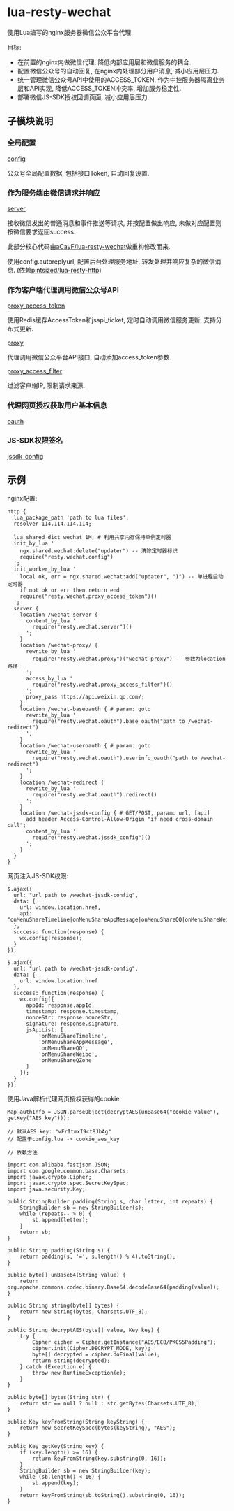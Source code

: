 # lua-resty-wechat

使用Lua编写的nginx服务器微信公众平台代理.

目标:
* 在前置的nginx内做微信代理, 降低内部应用层和微信服务的耦合.
* 配置微信公众号的自动回复, 在nginx内处理部分用户消息, 减小应用层压力.
* 统一管理微信公众号API中使用的ACCESS_TOKEN, 作为中控服务器隔离业务层和API实现, 降低ACCESS_TOKEN冲突率, 增加服务稳定性.
* 部署微信JS-SDK授权回调页面, 减小应用层压力.

## 子模块说明

### 全局配置

  [config](https://github.com/CharLemAznable/lua-resty-wechat/blob/master/lib/resty/wechat/config.lua)

  公众号全局配置数据, 包括接口Token, 自动回复设置.

### 作为服务端由微信请求并响应

  [server](https://github.com/CharLemAznable/lua-resty-wechat/blob/master/lib/resty/wechat/server.lua)

  接收微信发出的普通消息和事件推送等请求, 并按配置做出响应, 未做对应配置则按微信要求返回success.

  此部分核心代码由[aCayF/lua-resty-wechat](https://github.com/aCayF/lua-resty-wechat)做重构修改而来.

  使用config.autoreplyurl, 配置后台处理服务地址, 转发处理并响应复杂的微信消息. (依赖[pintsized/lua-resty-http](https://github.com/pintsized/lua-resty-http))

### 作为客户端代理调用微信公众号API

  [proxy_access_token](https://github.com/CharLemAznable/lua-resty-wechat/blob/master/lib/resty/wechat/proxy_access_token.lua)

  使用Redis缓存AccessToken和jsapi_ticket, 定时自动调用微信服务更新, 支持分布式更新.

  [proxy](https://github.com/CharLemAznable/lua-resty-wechat/blob/master/lib/resty/wechat/proxy.lua)

  代理调用微信公众平台API接口, 自动添加access_token参数.

  [proxy_access_filter](https://github.com/CharLemAznable/lua-resty-wechat/blob/master/lib/resty/wechat/proxy_access_filter.lua)

  过滤客户端IP, 限制请求来源.

### 代理网页授权获取用户基本信息

  [oauth](https://github.com/CharLemAznable/lua-resty-wechat/blob/master/lib/resty/wechat/oauth.lua)

### JS-SDK权限签名

  [jssdk_config](https://github.com/CharLemAznable/lua-resty-wechat/blob/master/lib/resty/wechat/jssdk_config.lua)

## 示例

  nginx配置:

    http {
      lua_package_path 'path to lua files';
      resolver 114.114.114.114;

      lua_shared_dict wechat 1M; # 利用共享内存保持单例定时器
      init_by_lua '
        ngx.shared.wechat:delete("updater") -- 清除定时器标识
        require("resty.wechat.config")
      ';
      init_worker_by_lua '
        local ok, err = ngx.shared.wechat:add("updater", "1") -- 单进程启动定时器
        if not ok or err then return end
        require("resty.wechat.proxy_access_token")()
      ';
      server {
        location /wechat-server {
          content_by_lua '
            require("resty.wechat.server")()
          ';
        }
        location /wechat-proxy/ {
          rewrite_by_lua '
            require("resty.wechat.proxy")("wechat-proxy") -- 参数为location路径
          ';
          access_by_lua '
            require("resty.wechat.proxy_access_filter")()
          ';
          proxy_pass https://api.weixin.qq.com/;
        }
        location /wechat-baseoauth { # param: goto
          rewrite_by_lua '
            require("resty.wechat.oauth").base_oauth("path to /wechat-redirect")
          ';
        }
        location /wechat-useroauth { # param: goto
          rewrite_by_lua '
            require("resty.wechat.oauth").userinfo_oauth("path to /wechat-redirect")
          ';
        }
        location /wechat-redirect {
          rewrite_by_lua '
            require("resty.wechat.oauth").redirect()
          ';
        }
        location /wechat-jssdk-config { # GET/POST, param: url, [api]
          add_header Access-Control-Allow-Origin "if need cross-domain call";
          content_by_lua '
            require("resty.wechat.jssdk_config")()
          ';
        }
      }
    }

  网页注入JS-SDK权限:

    $.ajax({
      url: "url path to /wechat-jssdk-config",
      data: {
        url: window.location.href,
        api: "onMenuShareTimeline|onMenuShareAppMessage|onMenuShareQQ|onMenuShareWeibo|onMenuShareQZone"
      },
      success: function(response) {
        wx.config(response);
      }
    });

    $.ajax({
      url: "url path to /wechat-jssdk-config",
      data: {
        url: window.location.href
      },
      success: function(response) {
        wx.config({
          appId: response.appId,
          timestamp: response.timestamp,
          nonceStr: response.nonceStr,
          signature: response.signature,
          jsApiList: [
              'onMenuShareTimeline',
              'onMenuShareAppMessage',
              'onMenuShareQQ',
              'onMenuShareWeibo',
              'onMenuShareQZone'
          ]
        });
      }
    });

  使用Java解析代理网页授权获得的cookie

    Map authInfo = JSON.parseObject(decryptAES(unBase64("cookie value"), getKey("AES key")));

    // 默认AES key: "vFrItmxI9ct8JbAg"
    // 配置于config.lua -> cookie_aes_key

    // 依赖方法

    import com.alibaba.fastjson.JSON;
    import com.google.common.base.Charsets;
    import javax.crypto.Cipher;
    import javax.crypto.spec.SecretKeySpec;
    import java.security.Key;

    public StringBuilder padding(String s, char letter, int repeats) {
        StringBuilder sb = new StringBuilder(s);
        while (repeats-- > 0) {
            sb.append(letter);
        }
        return sb;
    }

    public String padding(String s) {
        return padding(s, '=', s.length() % 4).toString();
    }

    public byte[] unBase64(String value) {
        return org.apache.commons.codec.binary.Base64.decodeBase64(padding(value));
    }

    public String string(byte[] bytes) {
        return new String(bytes, Charsets.UTF_8);
    }

    public String decryptAES(byte[] value, Key key) {
        try {
            Cipher cipher = Cipher.getInstance("AES/ECB/PKCS5Padding");
            cipher.init(Cipher.DECRYPT_MODE, key);
            byte[] decrypted = cipher.doFinal(value);
            return string(decrypted);
        } catch (Exception e) {
            throw new RuntimeException(e);
        }
    }

    public byte[] bytes(String str) {
        return str == null ? null : str.getBytes(Charsets.UTF_8);
    }

    public Key keyFromString(String keyString) {
        return new SecretKeySpec(bytes(keyString), "AES");
    }

    public Key getKey(String key) {
        if (key.length() >= 16) {
            return keyFromString(key.substring(0, 16));
        }
        StringBuilder sb = new StringBuilder(key);
        while (sb.length() < 16) {
            sb.append(key);
        }
        return keyFromString(sb.toString().substring(0, 16));
    }
